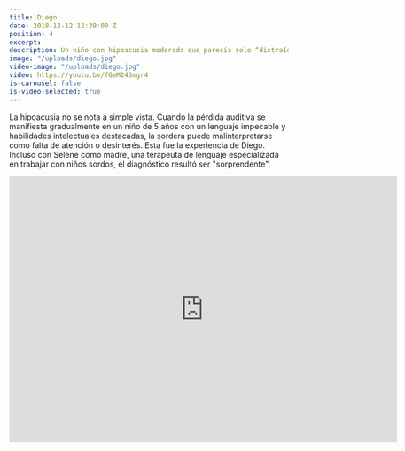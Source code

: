 ```yaml
---
title: Diego
date: 2018-12-12 12:39:00 Z
position: 4
excerpt:
description: Un niño con hipoacusia moderada que parecía solo “distraído”
image: "/uploads/diego.jpg"
video-image: "/uploads/diego.jpg"
video: https://youtu.be/fGeM243mgr4
is-carousel: false
is-video-selected: true
---
```


La hipoacusia no se nota a simple vista. Cuando la pérdida auditiva se manifiesta gradualmente en un niño de 5 años con un lenguaje impecable y habilidades intelectuales destacadas, la sordera puede malinterpretarse como falta de atención o desinterés. Esta fue la experiencia de Diego. Incluso con Selene como madre, una terapeuta de lenguaje especializada en trabajar con niños sordos, el diagnóstico resultó ser "sorprendente".

<div class="embed-container">
  <iframe
      src="https://youtu.be/fGeM243mgr4"
      width="700"
      height="480"
      frameborder="0"
      allowfullscreen="true">
  </iframe>
</div>
